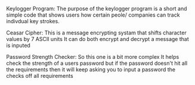 Keylogger Program:
The purpose of the keylogger program is a short and simple code that
shows users how certain peole/ companies can track indivdual key strokes.

Ceasar Cipher:
This is a message encrypting systam that shifts character values by 7 ASCII units
It can do both encrypt and decrypt a message that is inputed

Password Strength Checker:
So this one is a bit more complex
It helps check the strength of a users password but
if the password doesn't hit all the requirements then it 
will keep asking you to input a password the checks off all requirements
